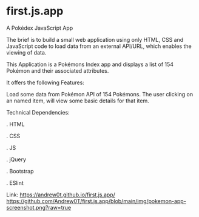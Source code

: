 # first.js.app
A Pokédex JavaScript App

The brief is to build a small web application using only HTML, CSS and JavaScript code to load data from an external API/URL, which enables the viewing of data.

This Application is a Pokémons Index app and displays a list of 154 Pokémon and their associated attributes.

It offers the following Features:

Load some data from Pokémon API of 154 Pokémons. The user clicking on an named item, will view some basic details for that item.

Technical Dependencies:

.   HTML

.   CSS

.   JS

.   jQuery

.   Bootstrap

.   ESlint

Link:  https://andrew0t.github.io/first.js.app/
https://github.com/Andrew0T/first.js.app/blob/main/img/pokemon-app-screenshot.png?raw=true
